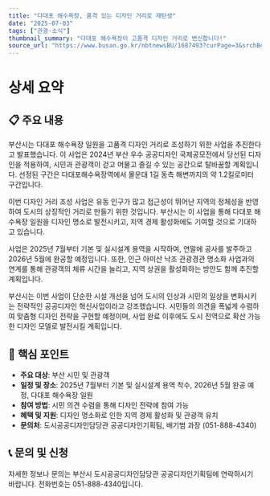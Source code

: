 ```yaml
---
title: "다대포 해수욕장, 품격 있는 디자인 거리로 재탄생"
date: "2025-07-03"
tags: ["관광·소식"]
thumbnail_summary: "다대포 해수욕장이 고품격 디자인 거리로 변신합니다!"
source_url: "https://www.busan.go.kr/nbtnewsBU/1687493?curPage=3&srchBeginDt=&srchEndDt=&srchKey=&srchText="
---
```


# 상세 요약

## 📋 주요 내용
부산시는 다대포 해수욕장 일원을 고품격 디자인 거리로 조성하기 위한 사업을 추진한다고 발표했습니다. 이 사업은 2024년 부산 우수 공공디자인 국제공모전에서 당선된 디자인을 적용하여, 시민과 관광객이 걷고 머물고 즐길 수 있는 공간으로 탈바꿈할 계획입니다. 선정된 구간은 다대포해수욕장역에서 몰운대 1길 동측 해변까지의 약 1.2킬로미터 구간입니다.

이번 디자인 거리 조성 사업은 유동 인구가 많고 접근성이 뛰어난 지역의 정체성을 반영하여 도시의 상징적인 거리로 만들기 위한 것입니다. 부산시는 이 사업을 통해 다대포 해수욕장 일원을 디자인 명소로 발전시키고, 지역 경제 활성화에도 기여할 것으로 기대하고 있습니다.

사업은 2025년 7월부터 기본 및 실시설계 용역을 시작하여, 연말에 공사를 발주하고 2026년 5월에 완공할 예정입니다. 또한, 인근 아미산 낙조 관광경관 명소화 사업과의 연계를 통해 관광객의 체류 시간을 늘리고, 지역 상권을 활성화하는 방안도 함께 추진할 계획입니다.

부산시는 이번 사업이 단순한 시설 개선을 넘어 도시의 인상과 시민의 일상을 변화시키는 전략적인 공공디자인 혁신사업이라고 강조했습니다. 시민들의 의견을 폭넓게 수렴하여 맞춤형 디자인 전략을 구현할 예정이며, 사업 완료 이후에도 도시 전역으로 확산 가능한 디자인 모델로 발전시킬 계획입니다.

## 🎯 핵심 포인트
- **주요 대상**: 부산 시민 및 관광객
- **일정 및 장소**: 2025년 7월부터 기본 및 실시설계 용역 착수, 2026년 5월 완공 예정, 다대포 해수욕장 일원
- **참여 방법**: 시민 의견 수렴을 통해 디자인 전략에 참여 가능
- **혜택 및 지원**: 디자인 명소화로 인한 지역 경제 활성화 및 관광객 유치
- **문의처**: 도시공공디자인담당관 공공디자인기획팀, 배기범 과장 (051-888-4340)

## 📞 문의 및 신청
자세한 정보나 문의는 부산시 도시공공디자인담당관 공공디자인기획팀에 연락하시기 바랍니다. 전화번호는 051-888-4340입니다.